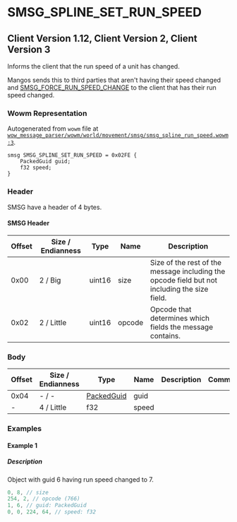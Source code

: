 # SMSG_SPLINE_SET_RUN_SPEED

## Client Version 1.12, Client Version 2, Client Version 3

Informs the client that the run speed of a unit has changed.

Mangos sends this to third parties that aren't having their speed changed and [SMSG_FORCE_RUN_SPEED_CHANGE](./smsg_force_run_speed_change.md) to the client that has their run speed changed.

### Wowm Representation

Autogenerated from `wowm` file at [`wow_message_parser/wowm/world/movement/smsg/smsg_spline_run_speed.wowm:3`](https://github.com/gtker/wow_messages/tree/main/wow_message_parser/wowm/world/movement/smsg/smsg_spline_run_speed.wowm#L3).
```rust,ignore
smsg SMSG_SPLINE_SET_RUN_SPEED = 0x02FE {
    PackedGuid guid;
    f32 speed;
}
```
### Header

SMSG have a header of 4 bytes.

#### SMSG Header

| Offset | Size / Endianness | Type   | Name   | Description |
| ------ | ----------------- | ------ | ------ | ----------- |
| 0x00   | 2 / Big           | uint16 | size   | Size of the rest of the message including the opcode field but not including the size field.|
| 0x02   | 2 / Little        | uint16 | opcode | Opcode that determines which fields the message contains.|

### Body

| Offset | Size / Endianness | Type | Name | Description | Comment |
| ------ | ----------------- | ---- | ---- | ----------- | ------- |
| 0x04 | - / - | [PackedGuid](../spec/packed-guid.md) | guid |  |  |
| - | 4 / Little | f32 | speed |  |  |

### Examples

#### Example 1

##### Description

Object with guid 6 having run speed changed to 7.

```c
0, 8, // size
254, 2, // opcode (766)
1, 6, // guid: PackedGuid
0, 0, 224, 64, // speed: f32
```
